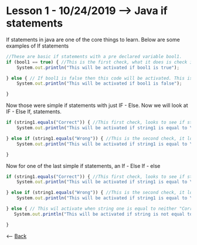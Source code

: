 # Lesson 1 - 10/24/2019 --> Java if statements
If statements in java are one of the core things to learn. Below are some examples of If statements
```js
//These are basic if statements with a pre declared variable bool1.
if (bool1 == true) { //This is the first check, what it does is check if bool1 is true. If bool1 is true it will activate the code within the curly braces.
    System.out.println("This will be activated if bool1 is true");

} else { // If bool1 is false then this code will be activated. This is because it is an else statement and when the if statement is false it goes to the next else statement.
    System.out.println("This will be activated if bool1 is false");

}
```
Now those were simple if statements with just IF - Else. Now we will look at IF - Else If, statements.
```js
if (string1.equals("Correct")) { //This first check, looks to see if string1 is equal to the String "Correct". If this is not true then java will go to the next if statement
    System.out.println("This will be activated if string1 is equal to \"Correct\"");

} else if (string1.equals("Wrong")) { //This is the second check, it looks to see if string1 is equal to the String "Wrong". If this is not true the if statement will exit because there is no else statement at the very end.
    System.out.println("This will be activated if string1 is equal to \"Wrong\"");

}
```
Now for one of the last simple if statements, an If - Else If - else
```js
if (string1.equals("Correct")) { //This first check, looks to see if string1 is equal to the String "Correct". If this is not true then java will go to the next if statement
    System.out.println("This will be activated if string1 is equal to \"Correct\"");

} else if (string1.equals("Wrong")) { //This is the second check, it looks to see if string1 is equal to the String "Wrong". If this is not true the if statement will go to the else clause below.
    System.out.println("This will be activated if string1 is equal to \"Wrong\"");

} else { // This wil activate when string one is equal to neither "Correct" or "Wrong"
   System.out.println("This will be activated if string is not equal to either \"Correct\" or \"Wrong\");

}
```
<-- [Back](https://zxtreme03.github.io/ComputerScience/lessonsPage)
